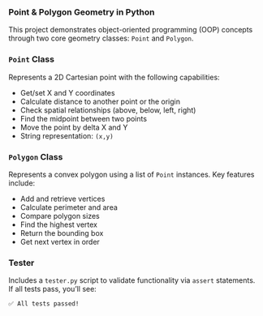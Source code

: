 ### Point & Polygon Geometry in Python

This project demonstrates object-oriented programming (OOP) concepts through two core geometry classes: `Point` and `Polygon`.

### `Point` Class

Represents a 2D Cartesian point with the following capabilities:

- Get/set X and Y coordinates
- Calculate distance to another point or the origin
- Check spatial relationships (above, below, left, right)
- Find the midpoint between two points
- Move the point by delta X and Y
- String representation: `(x,y)`

### `Polygon` Class

Represents a convex polygon using a list of `Point` instances. Key features include:

- Add and retrieve vertices
- Calculate perimeter and area
- Compare polygon sizes
- Find the highest vertex
- Return the bounding box
- Get next vertex in order

### Tester

Includes a `tester.py` script to validate functionality via `assert` statements.  
If all tests pass, you’ll see:

```bash
✅ All tests passed!

